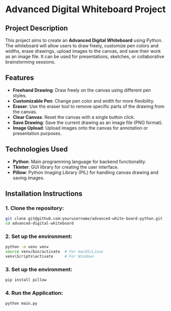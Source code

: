 # Advanced Digital Whiteboard Project

## Project Description
This project aims to create an **Advanced Digital Whiteboard** using Python. The whiteboard will allow users to draw freely, customize pen colors and widths, erase drawings, upload images to the canvas, and save their work as an image file. It can be used for presentations, sketches, or collaborative brainstorming sessions.

## Features
- **Freehand Drawing**: Draw freely on the canvas using different pen styles.
- **Customizable Pen**: Change pen color and width for more flexibility.
- **Eraser**: Use the eraser tool to remove specific parts of the drawing from the canvas.
- **Clear Canvas**: Reset the canvas with a single button click.
- **Save Drawing**: Save the current drawing as an image file (PNG format).
- **Image Upload**: Upload images onto the canvas for annotation or presentation purposes.

## Technologies Used
- **Python**: Main programming language for backend functionality.
- **Tkinter**: GUI library for creating the user interface.
- **Pillow**: Python Imaging Library (PIL) for handling canvas drawing and saving images.

## Installation Instructions

### 1. Clone the repository:
```bash
git clone git@github.com:yourusername/advanced-white-board-python.git
cd advanced-digital-whiteboard
```

### 2. Set up the environment:
```bash
python -m venv venv
source venv/bin/activate  # For macOS/Linux
venv\Scripts\activate     # For Windows
```

### 3. Set up the environment:
```bash
pip install pillow
```
### 4. Run the Application:
```bash
python main.py
```

